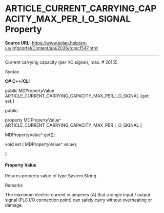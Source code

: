# ARTICLE_CURRENT_CARRYING_CAPACITY_MAX_PER_I_O_SIGNAL Property

**Source URL:** https://www.eplan.help/en-us/Infoportal/Content/api/2026/topic1547.html

---

Current carrying capacity (per I/O signal), max. # 26155.

Syntax

**C#**
**C++/CLI**


public MDPropertyValue ARTICLE_CURRENT_CARRYING_CAPACITY_MAX_PER_I_O_SIGNAL {get; set;}

public:

property MDPropertyValue^ ARTICLE_CURRENT_CARRYING_CAPACITY_MAX_PER_I_O_SIGNAL {

   MDPropertyValue^ get();

   void set (    MDPropertyValue^ value);

}


#### Property Value

Returns property value of type System.String.

Remarks

The maximum electric current in amperes (A) that a single input / output signal (PLC I/O connection point) can safely carry without overheating or damage.
